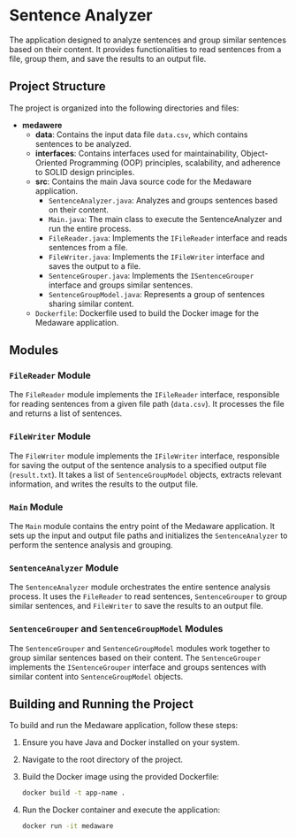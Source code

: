 # Sentence Analyzer

The application designed to analyze sentences and group similar sentences based on their content.
It provides functionalities to read sentences from a file,
group them, and save the results to an output file.

## Project Structure

The project is organized into the following directories and files:

- **medawere**
    - **data**: Contains the input data file `data.csv`, which contains sentences to be analyzed.
    - **interfaces**: Contains interfaces used for maintainability, Object-Oriented Programming (OOP) principles, scalability, and adherence to SOLID design principles.
    - **src**: Contains the main Java source code for the Medaware application.
        - `SentenceAnalyzer.java`: Analyzes and groups sentences based on their content.
        - `Main.java`: The main class to execute the SentenceAnalyzer and run the entire process.
        - `FileReader.java`: Implements the `IFileReader` interface and reads sentences from a file.
        - `FileWriter.java`: Implements the `IFileWriter` interface and saves the output to a file.
        - `SentenceGrouper.java`: Implements the `ISentenceGrouper` interface and groups similar sentences.
        - `SentenceGroupModel.java`: Represents a group of sentences sharing similar content.
    - `Dockerfile`: Dockerfile used to build the Docker image for the Medaware application.



## Modules


### `FileReader` Module

The `FileReader` module implements the `IFileReader` interface, responsible for reading sentences from a given file path (`data.csv`). It processes the file and returns a list of sentences.

### `FileWriter` Module

The `FileWriter` module implements the `IFileWriter` interface, responsible for saving the output of the sentence analysis to a specified output file (`result.txt`). It takes a list of `SentenceGroupModel` objects, extracts relevant information, and writes the results to the output file.

### `Main` Module

The `Main` module contains the entry point of the Medaware application. It sets up the input and output file paths and initializes the `SentenceAnalyzer` to perform the sentence analysis and grouping.

### `SentenceAnalyzer` Module

The `SentenceAnalyzer` module orchestrates the entire sentence analysis process. It uses the `FileReader` to read sentences, `SentenceGrouper` to group similar sentences, and `FileWriter` to save the results to an output file.

### `SentenceGrouper` and `SentenceGroupModel` Modules

The `SentenceGrouper` and `SentenceGroupModel` modules work together to group similar sentences based on their content. The `SentenceGrouper` implements the `ISentenceGrouper` interface and groups sentences with similar content into `SentenceGroupModel` objects.

## Building and Running the Project

To build and run the Medaware application, follow these steps:

1. Ensure you have Java and Docker installed on your system.

2. Navigate to the root directory of the project.

3. Build the Docker image using the provided Dockerfile:

   ```bash
   docker build -t app-name .
   ```
4. Run the Docker container and execute the application:

   ```bash
   docker run -it medaware
   ```